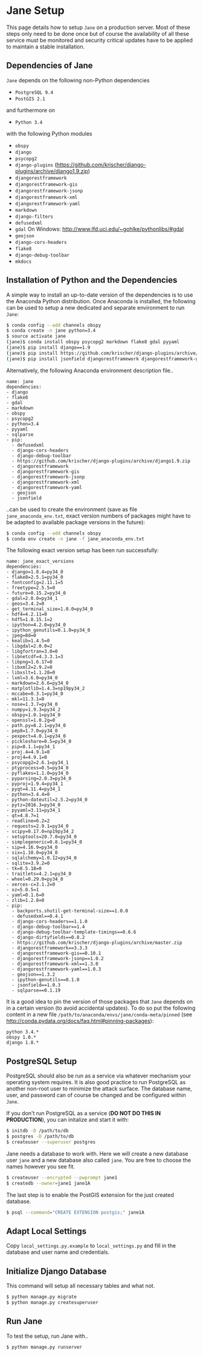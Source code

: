 # Jane Setup

This page details how to setup `Jane` on a production server. Most of these
steps only need to be done once but of course the availability of all these
service must be monitored and security critical updates have to be applied to
maintain a stable installation.

## Dependencies of Jane

`Jane` depends on the following non-Python dependencies

* `PostgreSQL 9.4`
* `PostGIS 2.1`

and furthermore on

* `Python 3.4`

with the following Python modules

* `obspy`
* `django`
* `psycopg2`
* `django-plugins` (https://github.com/krischer/django-plugins/archive/django1.9.zip)
* `djangorestframework`
* `djangorestframework-gis`
* `djangorestframework-jsonp`
* `djangorestframework-xml`
* `djangorestframework-yaml`
* `markdown`
* `django-filters`
* `defusedxml`
* `gdal`  On Windows: http://www.lfd.uci.edu/~gohlke/pythonlibs/#gdal
* `geojson`
* `django-cors-headers`
* `flake8`
* `django-debug-toolbar`
* `mkdocs`


## Installation of Python and the Dependencies

A simple way to install an up-to-date version of the dependencies is to use the
Anaconda Python distribution. Once Anaconda is installed, the following can be
used to setup a new dedicated and separate environment to run `Jane`:

```bash
$ conda config --add channels obspy
$ conda create -n jane python=3.4
$ source activate jane
(jane)$ conda install obspy psycopg2 markdown flake8 gdal pyyaml
(jane)$ pip install django==1.9
(jane)$ pip install https://github.com/krischer/django-plugins/archive/django1.9.zip
(jane)$ pip install jsonfield djangorestframework djangorestframework-gis defusedxml geojson django-cors-headers django-debug-toolbar django-debug-toolbar-template-timings djangorestframework-jsonp djangorestframework-xml djangorestframework-yaml
```

Alternatively, the following Anaconda environment description file..

```
name: jane
dependencies:
- django
- flake8
- gdal
- markdown
- obspy
- psycopg2
- python=3.4
- pyyaml
- sqlparse
- pip:
  - defusedxml
  - django-cors-headers
  - django-debug-toolbar
  - https://github.com/krischer/django-plugins/archive/django1.9.zip
  - djangorestframework
  - djangorestframework-gis
  - djangorestframework-jsonp
  - djangorestframework-xml
  - djangorestframework-yaml
  - geojson
  - jsonfield
```

..can be used to create the environment (save as file `jane_anaconda_env.txt`,
exact version numbers of packages might have to be adapted to available package
versions in the future):

```bash
$ conda config --add channels obspy
$ conda env create -n jane -f jane_anaconda_env.txt
```

The following exact version setup has been run successfully:

```
name: jane_exact_versions
dependencies:
- django=1.8.4=py34_0
- flake8=2.5.1=py34_0
- fontconfig=2.11.1=5
- freetype=2.5.5=0
- future=0.15.2=py34_0
- gdal=2.0.0=py34_1
- geos=3.4.2=0
- get_terminal_size=1.0.0=py34_0
- hdf4=4.2.11=0
- hdf5=1.8.15.1=2
- ipython=4.2.0=py34_0
- ipython_genutils=0.1.0=py34_0
- jpeg=8d=0
- kealib=1.4.5=0
- libgdal=2.0.0=2
- libgfortran=3.0=0
- libnetcdf=4.3.3.1=3
- libpng=1.6.17=0
- libxml2=2.9.2=0
- libxslt=1.1.28=0
- lxml=3.6.0=py34_0
- markdown=2.6.6=py34_0
- matplotlib=1.4.3=np19py34_2
- mccabe=0.3.1=py34_0
- mkl=11.3.1=0
- nose=1.3.7=py34_0
- numpy=1.9.3=py34_2
- obspy=1.0.1=py34_0
- openssl=1.0.2g=0
- path.py=8.2.1=py34_0
- pep8=1.7.0=py34_0
- pexpect=4.0.1=py34_0
- pickleshare=0.5=py34_0
- pip=8.1.1=py34_1
- proj.4=4.9.1=0
- proj4=4.9.1=0
- psycopg2=2.6.1=py34_1
- ptyprocess=0.5=py34_0
- pyflakes=1.1.0=py34_0
- pyparsing=2.0.3=py34_0
- pyproj=1.9.4=py34_1
- pyqt=4.11.4=py34_1
- python=3.4.4=0
- python-dateutil=2.5.2=py34_0
- pytz=2016.3=py34_0
- pyyaml=3.11=py34_1
- qt=4.8.7=1
- readline=6.2=2
- requests=2.9.1=py34_0
- scipy=0.17.0=np19py34_2
- setuptools=20.7.0=py34_0
- simplegeneric=0.8.1=py34_0
- sip=4.16.9=py34_0
- six=1.10.0=py34_0
- sqlalchemy=1.0.12=py34_0
- sqlite=3.9.2=0
- tk=8.5.18=0
- traitlets=4.2.1=py34_0
- wheel=0.29.0=py34_0
- xerces-c=3.1.2=0
- xz=5.0.5=1
- yaml=0.1.6=0
- zlib=1.2.8=0
- pip:
  - backports.shutil-get-terminal-size==1.0.0
  - defusedxml==0.4.1
  - django-cors-headers==1.1.0
  - django-debug-toolbar==1.4
  - django-debug-toolbar-template-timings==0.6.6
  - django-dirtyfields==0.8.2
  - https://github.com/krischer/django-plugins/archive/master.zip
  - djangorestframework==3.3.3
  - djangorestframework-gis==0.10.1
  - djangorestframework-jsonp==1.0.2
  - djangorestframework-xml==1.3.0
  - djangorestframework-yaml==1.0.3
  - geojson==1.3.2
  - ipython-genutils==0.1.0
  - jsonfield==1.0.3
  - sqlparse==0.1.19
```

It is a good idea to pin the version of those packages that `Jane` depends on in
a certain version (to avoid accidental updates). To do so put the following
content in a new file `/path/to/anaconda/envs/jane/conda-meta/pinned` (see
http://conda.pydata.org/docs/faq.html#pinning-packages):

```
python 3.4.*
obspy 1.0.*
django 1.8.*
```

## PostgreSQL Setup

PostgreSQL should also be run as a service via whatever mechanism your
operating system requires. It is also good practice to run PostgreSQL as
another non-root user to minimize the attack surface. The database name, user,
and password can of course be changed and be configured within `Jane`.

If you don't run PostgreSQL as a service (**DO NOT DO THIS IN PRODUCTION**),
you can initalize and start it with:

```bash
$ initdb -D /path/to/db
$ postgres -D /path/to/db
$ createuser --superuser postgres
```

Jane needs a database to work with. Here we will create a new database user
`jane` and a new database also called `jane`. You are free to choose the names
however you see fit.

```bash
$ createuser --encrypted --pwprompt jane1
$ createdb --owner=jane1 jane1A
```

The last step is to enable the PostGIS extension for the just created database.

```bash
$ psql --command="CREATE EXTENSION postgis;" jane1A
```

## Adapt Local Settings

Copy `local_settings.py.example` to `local_settings.py` and fill in the
database and user name and credentials.


## Initialize Django Database

This command will setup all necessary tables and what not.

```bash
$ python manage.py migrate
$ python manage.py createsuperuser
```

## Run Jane

To test the setup, run Jane with..

```bash
$ python manage.py runserver
```
